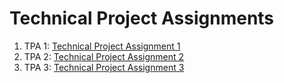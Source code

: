 # Technical Project Assignments
1. TPA 1: [Technical Project Assignment 1](https://github.com/kucing31/TPA/tree/tpa-01)
2. TPA 2: [Technical Project Assignment 2](https://github.com/kucing31/TPA/tree/tpa-02)
3. TPA 3: [Technical Project Assignment 3](https://github.com/kucing31/TPA/tree/tpa-03)
